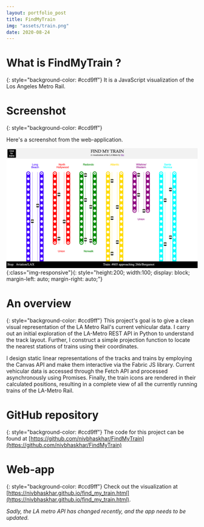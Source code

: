 ```yaml
---
layout: portfolio_post
title: FindMyTrain
img: "assets/train.png"
date: 2020-08-24
---
```


# What is FindMyTrain ?
{: style="background-color: #ccd9ff"}
It is a JavaScript visualization of the Los Angeles Metro Rail.

# Screenshot
{: style="background-color: #ccd9ff"}

Here's a screenshot from the web-application.

![Screenshot](/assets/train2.png){:class="img-responsive"}{: style="height:200; width:100; display: block; margin-left: auto; margin-right: auto;"} 

# An overview
{: style="background-color: #ccd9ff"}
This project's goal is to give a clean visual representation of the LA Metro Rail's current vehicular data. I carry out an initial exploration of the LA-Metro REST API in Python to understand the track layout. Further, I construct a simple projection function to locate the nearest stations of trains using their coordinates. 

I design static linear representations of the tracks and trains by employing the Canvas API and make them interactive via the Fabric JS library. Current vehicular data is accessed through the Fetch API and processed asynchronously using Promises. Finally, the train icons are rendered in their calculated positions, resulting in a complete view of all the currently running trains of the LA-Metro Rail. 



# GitHub repository
{: style="background-color: #ccd9ff"}
The code for this project can be found at [https://github.com/nivbhaskhar/FindMyTrain](https://github.com/nivbhaskhar/FindMyTrain)





# Web-app
{: style="background-color: #ccd9ff"}
Check out the visualization at [https://nivbhaskhar.github.io/find_my_train.html](https://nivbhaskhar.github.io/find_my_train.html). 

*Sadly, the LA metro API has changed recently, and the app needs to be updated.*


